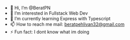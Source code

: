 - 👋 Hi, I’m @BeratPN
- 👀 I’m interested in Fullstack Web Dev
- 🌱 I’m currently learning Express with Typescript
- 📫 How to reach me mail: beratpehlivan32@gmail.com
- ⚡ Fun fact: I dont know what im doing 

<!---
BeratPN/BeratPN is a ✨ special ✨ repository because its `README.md` (this file) appears on your GitHub profile.
You can click the Preview link to take a look at your changes.
--->
